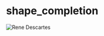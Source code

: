 # shape_completion
![Rene Descartes](https://user-images.githubusercontent.com/23263917/58572429-52cc0480-8244-11e9-8736-384130d1c9e4.jpg)
